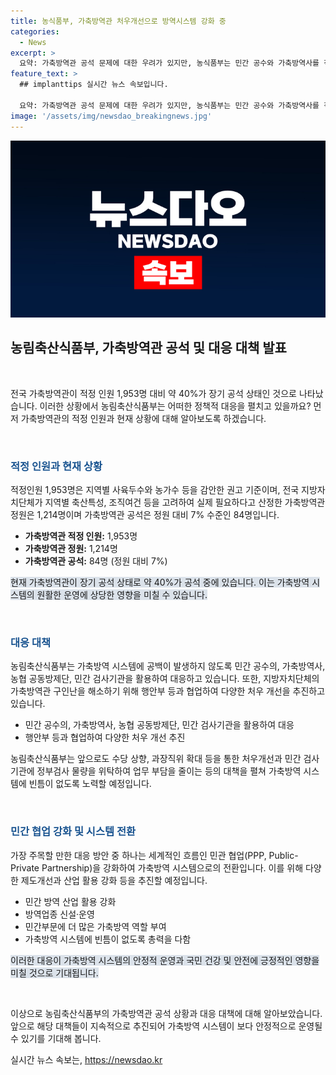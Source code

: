 ```yaml
---
title: 농식품부, 가축방역관 처우개선으로 방역시스템 강화 중
categories:
  - News
excerpt: >
  요약: 가축방역관 공석 문제에 대한 우려가 있지만, 농식품부는 민간 공수와 가축방역사를 적극 활용하여 대응 중이며, 행안부와의 협업으로 처우 개선을 모색 중이다. 또한, 민간과의 협업을 강화하여 가축방역 시스템 전환을 꾀하고, 가축방역 시스템 개선을 위한 다양한 계획을 추진하고 있다. (150자)
feature_text: >
  ## implanttips 실시간 뉴스 속보입니다.

  요약: 가축방역관 공석 문제에 대한 우려가 있지만, 농식품부는 민간 공수와 가축방역사를 적극 활용하여 대응 중이며, 행안부와의 협업으로 처우 개선을 모색 중이다. 또한, 민간과의 협업을 강화하여 가축방역 시스템 전환을 꾀하고, 가축방역 시스템 개선을 위한 다양한 계획을 추진하고 있다. (150자)
image: '/assets/img/newsdao_breakingnews.jpg'
---
```


<p><img src="/assets/img/newsdao_breakingnews.jpg" alt="implanttips 속보" /></p>

<h2 data-ke-size="size26">농림축산식품부, 가축방역관 공석 및 대응 대책 발표</h2>

<p data-ke-size="size16">&nbsp;</p>

<p>전국 가축방역관이 적정 인원 1,953명 대비 약 40%가 장기 공석 상태인 것으로 나타났습니다. 이러한 상황에서 농림축산식품부는 어떠한 정책적 대응을 펼치고 있을까요? 먼저 가축방역관의 적정 인원과 현재 상황에 대해 알아보도록 하겠습니다.</p>

<p data-ke-size="size16">&nbsp;</p>

<h3><b><span style="color: #1a5490;">적정 인원과 현재 상황</span></b></h3>

<p>적정인원 1,953명은 지역별 사육두수와 농가수 등을 감안한 권고 기준이며, 전국 지방자치단체가 지역별 축산특성, 조직여건 등을 고려하여 실제 필요하다고 산정한 가축방역관 정원은 1,214명이며 가축방역관 공석은 정원 대비 7% 수준인 84명입니다.</p>

<ul>
<li><b>가축방역관 적정 인원:</b> 1,953명</li>
<li><b>가축방역관 정원:</b> 1,214명</li>
<li><b>가축방역관 공석:</b> 84명 (정원 대비 7%)</li>
</ul>

<p><span style="background-color: #21538527;">현재 가축방역관이 장기 공석 상태로 약 40%가 공석 중에 있습니다. 이는 가축방역 시스템의 원활한 운영에 상당한 영향을 미칠 수 있습니다.</span></p>

<p data-ke-size="size16">&nbsp;</p>

<h3><b><span style="color: #1a5490;">대응 대책</span></b></h3>

<p>농림축산식품부는 가축방역 시스템에 공백이 발생하지 않도록 민간 공수의, 가축방역사, 농협 공동방제단, 민간 검사기관을 활용하여 대응하고 있습니다. 또한, 지방자치단체의 가축방역관 구인난을 해소하기 위해 행안부 등과 협업하여 다양한 처우 개선을 추진하고 있습니다.</p>

<ul>
<li>민간 공수의, 가축방역사, 농협 공동방제단, 민간 검사기관을 활용하여 대응</li>
<li>행안부 등과 협업하여 다양한 처우 개선 추진</li>
</ul>

<p>농림축산식품부는 앞으로도 수당 상향, 과장직위 확대 등을 통한 처우개선과 민간 검사기관에 정부검사 물량을 위탁하여 업무 부담을 줄이는 등의 대책을 펼쳐 가축방역 시스템에 빈틈이 없도록 노력할 예정입니다.</p>

<p data-ke-size="size16">&nbsp;</p>

<h3><b><span style="color: #1a5490;">민간 협업 강화 및 시스템 전환</span></b></h3>

<p>가장 주목할 만한 대응 방안 중 하나는 세계적인 흐름인 민관 협업(PPP, Public-Private Partnership)을 강화하여 가축방역 시스템으로의 전환입니다. 이를 위해 다양한 제도개선과 산업 활용 강화 등을 추진할 예정입니다.</p>

<ul>
<li>민간 방역 산업 활용 강화</li>
<li>방역업종 신설·운영</li>
<li>민간부문에 더 많은 가축방역 역할 부여</li>
<li>가축방역 시스템에 빈틈이 없도록 총력을 다함</li>
</ul>

<p><span style="background-color: #21538527;">이러한 대응이 가축방역 시스템의 안정적 운영과 국민 건강 및 안전에 긍정적인 영향을 미칠 것으로 기대됩니다.</span></p>

<p data-ke-size="size16">&nbsp;</p>

<p>이상으로 농림축산식품부의 가축방역관 공석 상황과 대응 대책에 대해 알아보았습니다. 앞으로 해당 대책들이 지속적으로 추진되어 가축방역 시스템이 보다 안정적으로 운영될 수 있기를 기대해 봅니다.</p>
실시간 뉴스 속보는, <a href="https://newsdao.kr" rel="dofollow">https://newsdao.kr</a>


